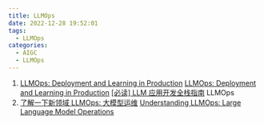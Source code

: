 ```yaml
---
title: LLMOps
date: 2022-12-28 19:52:01
tags:
  - LLMOps
categories:
  - AIGC  
  - LLMOps
---
```


<p></p>
<!-- more -->


1. [LLMOps: Deployment and Learning in Production](https://drive.google.com/file/d/1LZXTrRdrloIqAJT6xaNTl4WQd6y95o7K/view)
   [LLMOps: Deployment and Learning in Production](https://fullstackdeeplearning.com/llm-bootcamp/spring-2023/llmops/)
   [[必读] LLM 应用开发全栈指南](https://zhuanlan.zhihu.com/p/629589593) LLMOps
2. [了解一下新领域 LLMOps: 大模型运维](https://zhuanlan.zhihu.com/p/632026876) 
   [Understanding LLMOps: Large Language Model Operations](https://wandb.ai/site/articles/understanding-llmops-large-language-model-operations)
